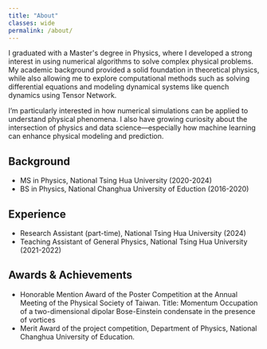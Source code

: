 ```yaml
---
title: "About"
classes: wide
permalink: /about/
---
```


I graduated with a Master's degree in Physics, where I developed a strong interest in using numerical algorithms to solve complex physical problems. My academic background provided a solid foundation in theoretical physics, while also allowing me to explore computational methods such as solving differential equations and modeling dynamical systems like quench dynamics using Tensor Network.

I’m particularly interested in how numerical simulations can be applied to understand physical phenomena. I also have growing curiosity about the intersection of physics and data science—especially how machine learning can enhance physical modeling and prediction.

## Background
- MS in Physics, National Tsing Hua University (2020-2024)
- BS in Physics, National Changhua University of Eduction (2016-2020)

## Experience
- Research Assistant (part-time), National Tsing Hua University (2024)
- Teaching Assistant of General Physics, National Tsing Hua University (2021-2022)

## Awards & Achievements
- Honorable Mention Award of the Poster Competition at the Annual Meeting of the Physical Society of Taiwan.
Title: Momentum Occupation of a two-dimensional dipolar Bose-Einstein condensate in the presence of vortices
- Merit Award of the project competition, Department of Physics, National Changhua University of Education.
